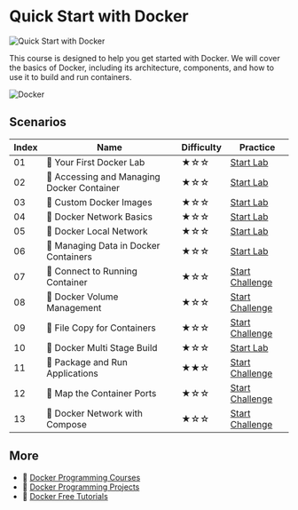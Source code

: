 # Quick Start with Docker

![Quick Start with Docker](https://cover-creator.appbot.io/quick-start-with-docker.png)

This course is designed to help you get started with Docker. We will cover the basics of Docker, including its architecture, components, and how to use it to build and run containers. 

![Docker](https://img.shields.io/badge/Docker-whitesmoke?style=for-the-badge&logo=docker)


## Scenarios

|   Index | Name                                      | Difficulty   | Practice                                                                  |
|---------|-------------------------------------------|--------------|---------------------------------------------------------------------------|
|      01 | 📖 Your First Docker Lab                   | ★☆☆          | <a target='_blank' href='https://labex.io/labs/92719'>Start Lab</a>       |
|      02 | 📖 Accessing and Managing Docker Container | ★☆☆          | <a target='_blank' href='https://labex.io/labs/7770'>Start Lab</a>        |
|      03 | 📖 Custom Docker Images                    | ★☆☆          | <a target='_blank' href='https://labex.io/labs/8196'>Start Lab</a>        |
|      04 | 📖 Docker Network Basics                   | ★☆☆          | <a target='_blank' href='https://labex.io/labs/8445'>Start Lab</a>        |
|      05 | 📖 Docker Local Network                    | ★☆☆          | <a target='_blank' href='https://labex.io/labs/16256'>Start Lab</a>       |
|      06 | 📖 Managing Data in Docker Containers      | ★☆☆          | <a target='_blank' href='https://labex.io/labs/8106'>Start Lab</a>        |
|      07 | 🎯 Connect to Running Container            | ★☆☆          | <a target='_blank' href='https://labex.io/labs/15812'>Start Challenge</a> |
|      08 | 🎯 Docker Volume Management                | ★☆☆          | <a target='_blank' href='https://labex.io/labs/7769'>Start Challenge</a>  |
|      09 | 🎯 File Copy for Containers                | ★☆☆          | <a target='_blank' href='https://labex.io/labs/15813'>Start Challenge</a> |
|      10 | 📖 Docker Multi Stage Build                | ★☆☆          | <a target='_blank' href='https://labex.io/labs/8193'>Start Lab</a>        |
|      11 | 🎯 Package and Run Applications            | ★★☆          | <a target='_blank' href='https://labex.io/labs/16242'>Start Challenge</a> |
|      12 | 🎯 Map the Container Ports                 | ★☆☆          | <a target='_blank' href='https://labex.io/labs/16309'>Start Challenge</a> |
|      13 | 🎯 Docker Network with Compose             | ★☆☆          | <a target='_blank' href='https://labex.io/labs/15003'>Start Challenge</a> |

## More

- 🔗 [Docker Programming Courses](https://github.com/labex-labs/awesome-programming-courses)
- 🔗 [Docker Programming Projects](https://github.com/labex-labs/awesome-programming-projects)
- 🔗 [Docker Free Tutorials](https://github.com/labex-labs/docker-free-tutorials)

